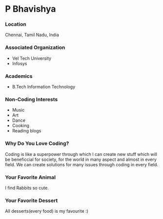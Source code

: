 # P Bhavishya

### Location
Chennai, Tamil Nadu, India

### Associated Organization
- Vel Tech University
- Infosys

### Academics
- B.Tech Information Technology

### Non-Coding Interests
- Music
- Art
- Dance
- Cooking
- Reading blogs

### Why Do You Love Coding?
Coding is like a superpower through which I can create new stuff which will be beneficcial for society, for the world in many aspect and almost in every field. We can create solutions for many issues through coding in every field.

### Your Favorite Animal
I find Rabbits so cute.

### Your Favorite Dessert
All desserts(every food) is my favourite :)